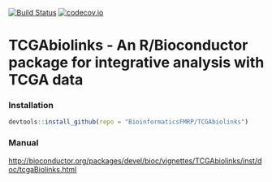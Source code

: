 [![Build Status](https://travis-ci.org/BioinformaticsFMRP/TCGAbiolinks.svg?branch=master)](https://travis-ci.org/BioinformaticsFMRP/TCGAbiolinks)
[![codecov.io](https://codecov.io/github/tiagochst/TCGAbiolinks/coverage.svg?branch=master)](https://codecov.io/github/tiagochst/TCGAbiolinks?branch=master)

# TCGAbiolinks - An R/Bioconductor package for integrative analysis with TCGA data

### Installation ###
```R
devtools::install_github(repo = "BioinformaticsFMRP/TCGAbiolinks")
```

### Manual ###

http://bioconductor.org/packages/devel/bioc/vignettes/TCGAbiolinks/inst/doc/tcgaBiolinks.html
